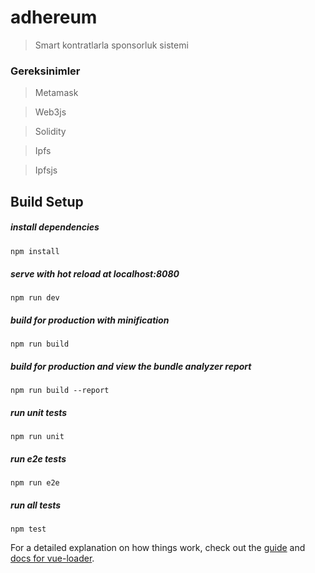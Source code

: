 # adhereum

> Smart kontratlarla sponsorluk sistemi

### Gereksinimler
> Metamask

> Web3js

> Solidity

> Ipfs

> Ipfsjs

## Build Setup


##### install dependencies
``` bash
npm install
```
##### serve with hot reload at localhost:8080
```
npm run dev
```
##### build for production with minification
```
npm run build
```
##### build for production and view the bundle analyzer report
```
npm run build --report
```
##### run unit tests
```
npm run unit
```
##### run e2e tests
```
npm run e2e
```
##### run all tests
```
npm test
```

For a detailed explanation on how things work, check out the [guide](http://vuejs-templates.github.io/webpack/) and [docs for vue-loader](http://vuejs.github.io/vue-loader).
